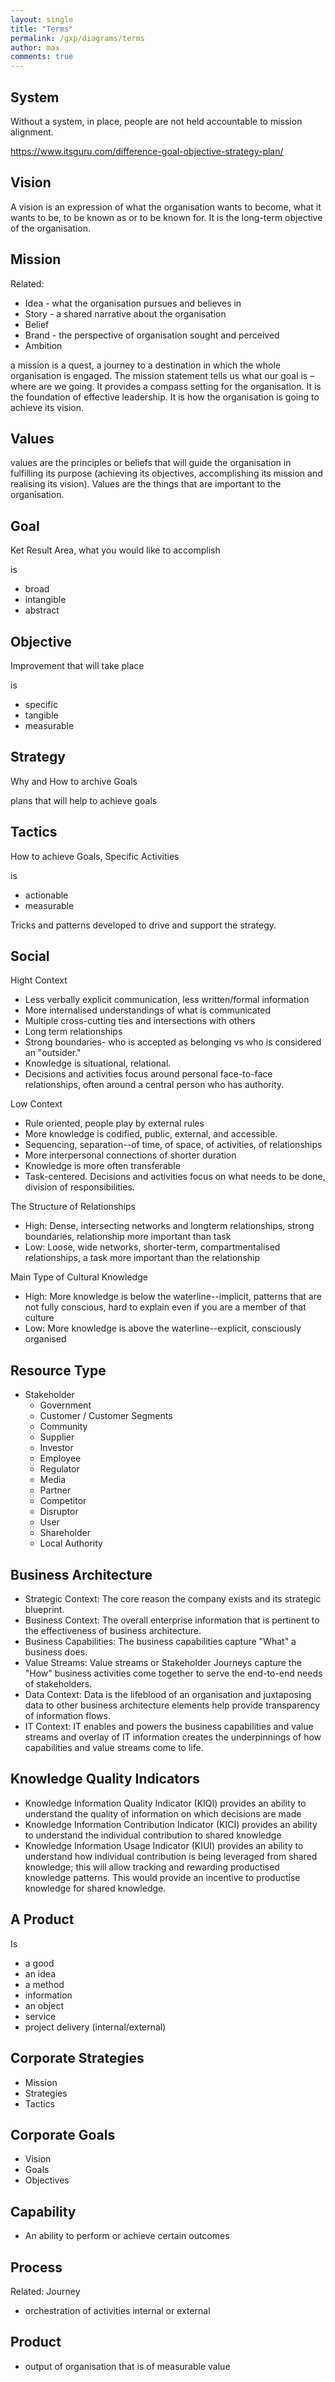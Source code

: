 ```yaml
---
layout: single
title: "Terms"
permalink: /gxp/diagrams/terms
author: max
comments: true
---
```


## System

Without a system, in place, people are not held accountable to mission alignment.

https://www.itsguru.com/difference-goal-objective-strategy-plan/

## Vision

A vision is an expression of what the organisation wants to become, what it wants to be, to be known as or to be known for. It is the long-term objective of the organisation.

## Mission

Related:

* Idea - what the organisation pursues and believes in
* Story - a shared narrative about the organisation
* Belief
* Brand - the perspective of organisation sought and perceived
* Ambition

a mission is a quest, a journey to a destination in which the whole organisation is engaged. The mission statement tells us what our goal is – where are we going. It provides a compass setting for the organisation. It is the foundation of effective leadership. It is how the organisation is going to achieve its vision.

## Values

values are the principles or beliefs that will guide the organisation in fulfilling its purpose (achieving its objectives, accomplishing its mission and realising its vision). Values are the things that are important to the organisation.

## Goal

Ket Result Area, what you would like to accomplish

is

* broad
* intangible
* abstract

## Objective

Improvement that will take place

is

* specific
* tangible
* measurable

## Strategy

Why and How to archive Goals

plans that will help to achieve goals

## Tactics

How to achieve Goals, Specific Activities

is 

* actionable
* measurable

Tricks and patterns developed to drive and support the strategy.

## Social

Hight Context

* Less verbally explicit communication, less written/formal information
* More internalised understandings of what is communicated
* Multiple cross-cutting ties and intersections with others
* Long term relationships
* Strong boundaries- who is accepted as belonging vs who is considered an "outsider."
* Knowledge is situational, relational.
* Decisions and activities focus around personal face-to-face relationships, often around a central person who has authority.

Low Context

* Rule oriented, people play by external rules
* More knowledge is codified, public, external, and accessible.
* Sequencing, separation--of time, of space, of activities, of relationships
* More interpersonal connections of shorter duration
* Knowledge is more often transferable
* Task-centered. Decisions and activities focus on what needs to be done, division of responsibilities.

The Structure of Relationships

* High:   Dense, intersecting networks and longterm relationships, strong boundaries, relationship more important than task
* Low:   Loose, wide networks, shorter-term, compartmentalised relationships, a task more important than the relationship

Main Type of Cultural Knowledge

* High:  More knowledge is below the waterline--implicit, patterns that are not fully conscious, hard to explain even if you are a member of that culture
* Low:   More knowledge is above the waterline--explicit, consciously organised

## Resource Type

* Stakeholder
  * Government
  * Customer / Customer Segments
  * Community
  * Supplier
  * Investor
  * Employee
  * Regulator
  * Media
  * Partner
  * Competitor
  * Disruptor
  * User
  * Shareholder
  * Local Authority

## Business Architecture

* Strategic Context: The core reason the company exists and its strategic blueprint.
* Business Context: The overall enterprise information that is pertinent to the effectiveness of business architecture.
* Business Capabilities: The business capabilities capture "What" a business does.
* Value Streams: Value streams or Stakeholder Journeys capture the "How" business activities come together to serve the end-to-end needs of stakeholders.
* Data Context: Data is the lifeblood of an organisation and juxtaposing data to other business architecture elements help provide transparency of information flows.
* IT Context: IT enables and powers the business capabilities and value streams and overlay of IT information creates the underpinnings of how capabilities and value streams come to life.

## Knowledge Quality Indicators

* Knowledge Information Quality Indicator (KIQI) provides an ability to understand the quality of information on which decisions are made
* Knowledge Information Contribution Indicator (KICI) provides an ability to understand the individual contribution to shared knowledge
* Knowledge Information Usage Indicator (KIUI) provides an ability to understand how individual contribution is being leveraged from shared knowledge; this will allow tracking and rewarding productised knowledge patterns. This would provide an incentive to productise knowledge for shared knowledge.

## A Product

Is

* a good
* an idea
* a method
* information
* an object
* service
* project delivery (internal/external)

## Corporate Strategies

* Mission
* Strategies
* Tactics

## Corporate Goals

* Vision
* Goals
* Objectives

## Capability

* An ability to perform or achieve certain outcomes

## Process

Related: Journey

* orchestration of activities internal or external

## Product

* output of organisation that is of measurable value
